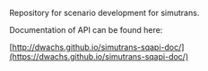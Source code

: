 Repository for scenario development for simutrans.

Documentation of API can be found here:

[http://dwachs.github.io/simutrans-sqapi-doc/](https://dwachs.github.io/simutrans-sqapi-doc/)
